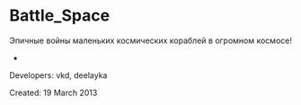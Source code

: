 Battle_Space
============
Эпичные войны маленьких космических кораблей в огромном космосе!

-
Developers: vkd, deelayka

Created: 19 March 2013
